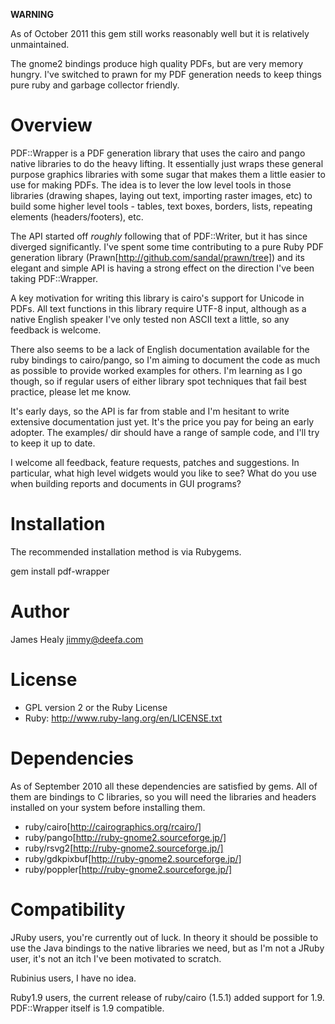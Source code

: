 **WARNING**

As of October 2011 this gem still works reasonably well but it is relatively
unmaintained.

The gnome2 bindings produce high quality PDFs, but are very memory hungry. I've
switched to prawn for my PDF generation needs to keep things pure ruby and
garbage collector friendly.

# Overview

PDF::Wrapper is a PDF generation library that uses the cairo and pango
native libraries to do the heavy lifting. It essentially just wraps these
general purpose graphics libraries with some sugar that makes them a little
easier to use for making PDFs. The idea is to lever the low level tools in
those libraries (drawing shapes, laying out text, importing raster images, etc)
to build some higher level tools - tables, text boxes, borders, lists,
repeating elements (headers/footers), etc.

The API started off *roughly* following that of PDF::Writer, but it has since
diverged significantly. I've spent some time contributing to a pure Ruby PDF
generation library (Prawn[http://github.com/sandal/prawn/tree]) and its elegant
and simple API is having a strong effect on the direction I've been taking
PDF::Wrapper.

A key motivation for writing this library is cairo's support for Unicode in PDFs.
All text functions in this library require UTF-8 input, although as a native
English speaker I've only tested non ASCII text a little, so any feedback is
welcome.

There also seems to be a lack of English documentation available for the ruby
bindings to cairo/pango, so I'm aiming to document the code as much as possible
to provide worked examples for others. I'm learning as I go though, so if regular
users of either library spot techniques that fail best practice, please let me know.

It's early days, so the API is far from stable and I'm hesitant to write extensive
documentation just yet. It's the price you pay for being an early adopter. The
examples/ dir should have a range of sample code, and I'll try to keep it up to
date.

I welcome all feedback, feature requests, patches and suggestions. In
particular, what high level widgets would you like to see? What do you use when
building reports and documents in GUI programs?

# Installation

The recommended installation method is via Rubygems.

  gem install pdf-wrapper

# Author

James Healy <jimmy@deefa.com>

# License

* GPL version 2 or the Ruby License
* Ruby: http://www.ruby-lang.org/en/LICENSE.txt

# Dependencies

As of September 2010 all these dependencies are satisfied by gems. All of them are bindings
to C libraries, so you will need the libraries and headers installed on your system
before installing them.

* ruby/cairo[http://cairographics.org/rcairo/]
* ruby/pango[http://ruby-gnome2.sourceforge.jp/]
* ruby/rsvg2[http://ruby-gnome2.sourceforge.jp/]
* ruby/gdkpixbuf[http://ruby-gnome2.sourceforge.jp/]
* ruby/poppler[http://ruby-gnome2.sourceforge.jp/]

# Compatibility

JRuby users, you're currently out of luck. In theory it should be possible to use the Java bindings
to the native libraries we need, but as I'm not a JRuby user, it's not an itch
I've been motivated to scratch.

Rubinius users, I have no idea.

Ruby1.9 users, the current release of ruby/cairo (1.5.1) added support for 1.9. PDF::Wrapper
itself is 1.9 compatible.
